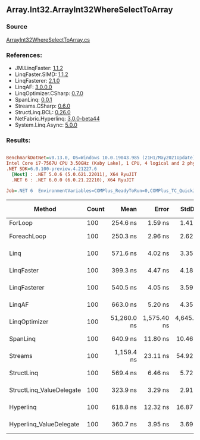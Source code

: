 ﻿## Array.Int32.ArrayInt32WhereSelectToArray

### Source
[ArrayInt32WhereSelectToArray.cs](../LinqBenchmarks/Array/Int32/ArrayInt32WhereSelectToArray.cs)

### References:
- JM.LinqFaster: [1.1.2](https://www.nuget.org/packages/JM.LinqFaster/1.1.2)
- LinqFaster.SIMD: [1.1.2](https://www.nuget.org/packages/LinqFaster.SIMD/1.0.3)
- LinqFasterer: [2.1.0](https://www.nuget.org/packages/LinqFasterer/2.1.0)
- LinqAF: [3.0.0.0](https://www.nuget.org/packages/LinqAF/3.0.0.0)
- LinqOptimizer.CSharp: [0.7.0](https://www.nuget.org/packages/LinqOptimizer.CSharp/0.7.0)
- SpanLinq: [0.0.1](https://www.nuget.org/packages/SpanLinq/0.0.1)
- Streams.CSharp: [0.6.0](https://www.nuget.org/packages/Streams.CSharp/0.6.0)
- StructLinq.BCL: [0.26.0](https://www.nuget.org/packages/StructLinq/0.26.0)
- NetFabric.Hyperlinq: [3.0.0-beta44](https://www.nuget.org/packages/NetFabric.Hyperlinq/3.0.0-beta44)
- System.Linq.Async: [5.0.0](https://www.nuget.org/packages/System.Linq.Async/5.0.0)

### Results:
``` ini

BenchmarkDotNet=v0.13.0, OS=Windows 10.0.19043.985 (21H1/May2021Update)
Intel Core i7-7567U CPU 3.50GHz (Kaby Lake), 1 CPU, 4 logical and 2 physical cores
.NET SDK=6.0.100-preview.4.21227.6
  [Host] : .NET 5.0.6 (5.0.621.22011), X64 RyuJIT
  .NET 6 : .NET 6.0.0 (6.0.21.22210), X64 RyuJIT

Job=.NET 6  EnvironmentVariables=COMPlus_ReadyToRun=0,COMPlus_TC_QuickJitForLoops=1,COMPlus_TieredPGO=1  Runtime=.NET 6.0  

```
|                   Method | Count |        Mean |       Error |      StdDev |      Median |          Ratio | RatioSD |   Gen 0 | Gen 1 | Gen 2 | Allocated |
|------------------------- |------ |------------:|------------:|------------:|------------:|---------------:|--------:|--------:|------:|------:|----------:|
|                  ForLoop |   100 |    254.6 ns |     1.59 ns |     1.41 ns |    254.5 ns |       baseline |         |  0.4244 |     - |     - |     888 B |
|              ForeachLoop |   100 |    250.3 ns |     2.96 ns |     2.62 ns |    249.6 ns |   1.02x faster |   0.01x |  0.4244 |     - |     - |     888 B |
|                     Linq |   100 |    571.6 ns |     4.02 ns |     3.35 ns |    570.9 ns |   2.25x slower |   0.02x |  0.3786 |     - |     - |     792 B |
|               LinqFaster |   100 |    399.3 ns |     4.47 ns |     4.18 ns |    398.9 ns |   1.57x slower |   0.02x |  0.3171 |     - |     - |     664 B |
|             LinqFasterer |   100 |    540.5 ns |     4.05 ns |     3.59 ns |    540.7 ns |   2.12x slower |   0.02x |  0.3977 |     - |     - |     832 B |
|                   LinqAF |   100 |    663.0 ns |     5.20 ns |     4.35 ns |    663.8 ns |   2.60x slower |   0.02x |  0.4091 |     - |     - |     856 B |
|            LinqOptimizer |   100 | 51,260.0 ns | 1,575.40 ns | 4,645.11 ns | 48,363.0 ns | 213.33x slower |  15.00x | 14.5264 |     - |     - |  30,496 B |
|                 SpanLinq |   100 |    640.9 ns |    11.80 ns |    10.46 ns |    639.7 ns |   2.52x slower |   0.05x |  0.4244 |     - |     - |     888 B |
|                  Streams |   100 |  1,159.4 ns |    23.11 ns |    54.92 ns |  1,154.3 ns |   4.48x slower |   0.18x |  0.6695 |     - |     - |   1,400 B |
|               StructLinq |   100 |    569.4 ns |     6.46 ns |     5.72 ns |    568.9 ns |   2.24x slower |   0.02x |  0.1602 |     - |     - |     336 B |
| StructLinq_ValueDelegate |   100 |    323.9 ns |     3.29 ns |     2.91 ns |    323.3 ns |   1.27x slower |   0.01x |  0.1144 |     - |     - |     240 B |
|                Hyperlinq |   100 |    618.8 ns |    12.32 ns |    16.87 ns |    618.2 ns |   2.42x slower |   0.09x |  0.1144 |     - |     - |     240 B |
|  Hyperlinq_ValueDelegate |   100 |    360.7 ns |     3.95 ns |     3.69 ns |    359.5 ns |   1.42x slower |   0.02x |  0.1144 |     - |     - |     240 B |
